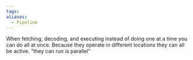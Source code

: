 ```yaml
---
tags: 
aliases:
  - Pipeline
---
```

When fetching, decoding, and executing instead of doing one at a time you can do all at once. Because they operate in different locations they can all be active. "they can run is parallel" 
